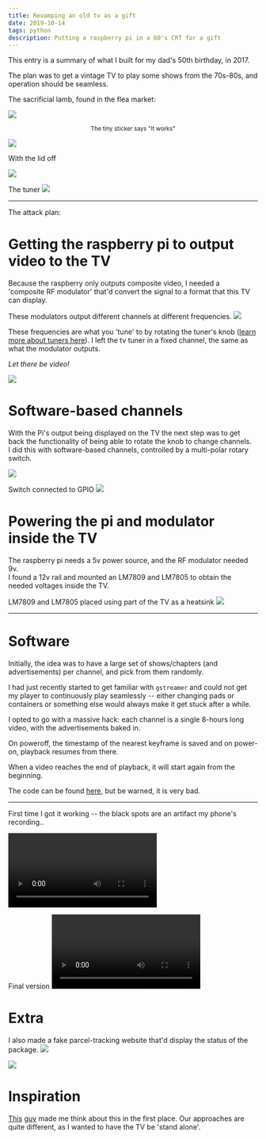 ```yaml
---
title: Revamping an old tv as a gift
date: 2019-10-14
tags: python
description: Putting a raspberry pi in a 60's CRT for a gift
---
```

This entry is a summary of what I built for my dad's 50th birthday, in 2017.

The plan was to get a vintage TV to play some shows from the 70s-80s, and
operation should be seamless.

The sacrificial lamb, found in the flea market:

![](/images/old-tv/front.jpg)
<center><small>The tiny sticker says "It works"</small></center>

![](/images/old-tv/back.jpg)


With the lid off

![](/images/old-tv/insides.jpg)

The tuner
![](/images/old-tv/sintonizador.jpg)


---

The attack plan:

# Getting the raspberry pi to output video to the TV

Because the raspberry only outputs composite video, I needed a 'composite RF
modulator' that'd convert the signal to a format that this TV can display.

These modulators output different channels at different frequencies.
![](/images/old-tv/rca-rf.jpg)

These frequencies are what you 'tune' to by rotating the tuner's knob ([learn more about tuners here](https://hackaday.com/2016/07/11/not-quite-101-uses-for-an-analog-uhf-tv-tuner/)).
I left the tv tuner in a fixed channel, the same as what the modulator outputs.

*Let there be video!*

![](/images/old-tv/firstboot.jpg)

# Software-based channels

With the Pi's output being displayed on the TV the next step was to get back the
functionality of being able to rotate the knob to change channels.  
I did this with software-based channels, controlled by a multi-polar rotary switch.

![](/images/old-tv/selector-side.jpg)

Switch connected to GPIO 
![](/images/old-tv/switch-gpio.jpg)


# Powering the pi and modulator inside the TV

The raspberry pi needs a 5v power source, and the RF modulator needed 9v.  
I found a 12v rail and mounted an LM7809 and LM7805 to obtain the needed
voltages inside the TV.

LM7809 and LM7805 placed using part of the TV as a heatsink
![](/images/old-tv/7805.jpg)

---


# Software

Initially, the idea was to have a large set of shows/chapters (and
advertisements) per channel, and pick from them randomly.

I had just recently started to get familiar with `gstreamer` and could not get
my player to continuously play seamlessly -- either changing pads or containers
or something else would always make it get stuck after a while.

I opted to go with a massive hack: each channel is a single 8-hours long video,
with the advertisements baked in.

On poweroff, the timestamp of the nearest keyframe is saved and on power-on,
playback resumes from there.

When a video reaches the end of playback, it will start again from the
beginning.

The code can be found [here](https://github.com/DavidVentura/old-tv), but be
warned, it is very bad.


---

First time I got it working -- the black spots are an artifact my phone's
recording..

<video controls="true"><source src="/videos/old-tv/tv-first-working-day.mp4"></video>

Final version
<video controls="true"><source src="/videos/old-tv/tv-finished.mp4"></video>

# Extra

I also made a fake parcel-tracking website that'd display the status of the package.
![](/images/old-tv/tracking-1.png)


![](/images/old-tv/tracking-2.png)

# Inspiration


[This](https://hackaday.com/2017/02/23/bring-saturday-mornings-back-to-life-with-this-cartoon-server/) [guy](https://twitter.com/FozzTexx/status/825358304515747840) made me think about this in the first place.
Our approaches are quite different, as I wanted to have the TV be 'stand alone'.
